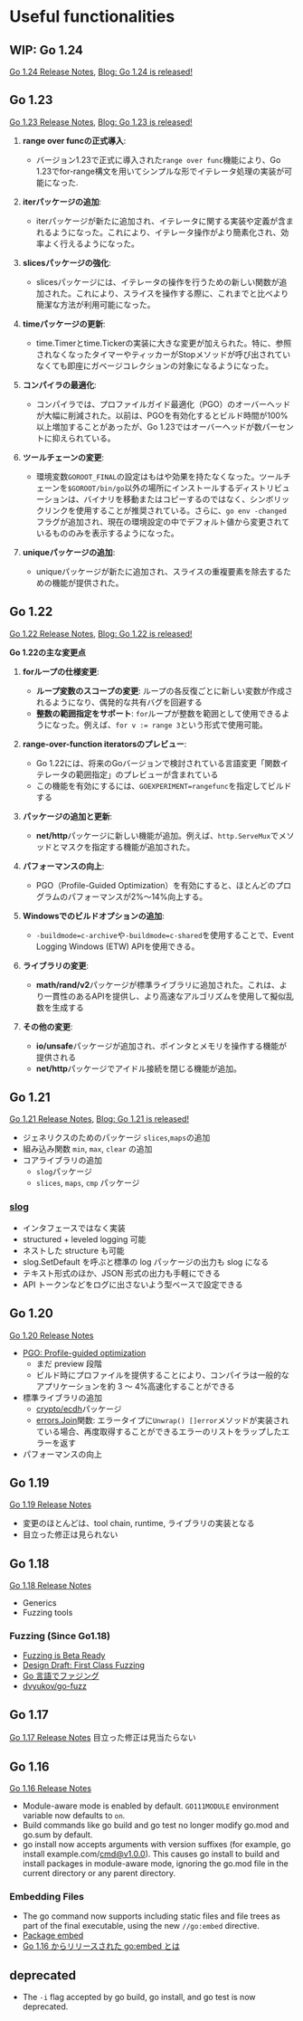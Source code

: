 # Useful functionalities

## WIP: Go 1.24

[Go 1.24 Release Notes](https://tip.golang.org/doc/go1.24), [Blog: Go 1.24 is released!](https://go.dev/blog/go1.24)

## Go 1.23

[Go 1.23 Release Notes](https://tip.golang.org/doc/go1.23), [Blog: Go 1.23 is released!](https://go.dev/blog/go1.23)

1. **range over funcの正式導入**:
   - バージョン1.23で正式に導入された`range over func`機能により、Go 1.23でfor-range構文を用いてシンプルな形でイテレータ処理の実装が可能になった.

2. **iterパッケージの追加**:
   - iterパッケージが新たに追加され、イテレータに関する実装や定義が含まれるようになった。これにより、イテレータ操作がより簡素化され、効率よく行えるようになった。

3. **slicesパッケージの強化**:
   - slicesパッケージには、イテレータの操作を行うための新しい関数が追加された。これにより、スライスを操作する際に、これまでと比べより簡潔な方法が利用可能になった。

4. **timeパッケージの更新**:
   - time.Timerとtime.Tickerの実装に大きな変更が加えられた。特に、参照されなくなったタイマーやティッカーがStopメソッドが呼び出されていなくても即座にガベージコレクションの対象になるようになった。

5. **コンパイラの最適化**:
   - コンパイラでは、プロファイルガイド最適化（PGO）のオーバーヘッドが大幅に削減された。以前は、PGOを有効化するとビルド時間が100%以上増加することがあったが、Go 1.23ではオーバーヘッドが数パーセントに抑えられている。

6. **ツールチェーンの変更**:
   - 環境変数`GOROOT_FINAL`の設定はもはや効果を持たなくなった。ツールチェーンを`$GOROOT/bin/go`以外の場所にインストールするディストリビューションは、バイナリを移動またはコピーするのではなく、シンボリックリンクを使用することが推奨されている。さらに、`go env -changed`フラグが追加され、現在の環境設定の中でデフォルト値から変更されているもののみを表示するようになった。

7. **uniqueパッケージの追加**:
   - uniqueパッケージが新たに追加され、スライスの重複要素を除去するための機能が提供された。

## Go 1.22

[Go 1.22 Release Notes](https://tip.golang.org/doc/go1.22), [Blog: Go 1.22 is released!](https://go.dev/blog/go1.22)

**Go 1.22の主な変更点**

1. **forループの仕様変更**:
   - **ループ変数のスコープの変更**: ループの各反復ごとに新しい変数が作成されるようになり、偶発的な共有バグを回避する
   - **整数の範囲指定をサポート**: `for`ループが整数を範囲として使用できるようになった。例えば、`for v := range 3`という形式で使用可能。

2. **range-over-function iteratorsのプレビュー**:
   - Go 1.22には、将来のGoバージョンで検討されている言語変更「関数イテレータの範囲指定」のプレビューが含まれている
   - この機能を有効にするには、`GOEXPERIMENT=rangefunc`を指定してビルドする

3. **パッケージの追加と更新**:
   - **net/http**パッケージに新しい機能が追加。例えば、`http.ServeMux`でメソッドとマスクを指定する機能が追加された。

4. **パフォーマンスの向上**:
   - PGO（Profile-Guided Optimization）を有効にすると、ほとんどのプログラムのパフォーマンスが2%～14%向上する。

5. **Windowsでのビルドオプションの追加**:
   - `-buildmode=c-archive`や`-buildmode=c-shared`を使用することで、Event Logging Windows (ETW) APIを使用できる。

6. **ライブラリの変更**:
   - **math/rand/v2**パッケージが標準ライブラリに追加された。これは、より一貫性のあるAPIを提供し、より高速なアルゴリズムを使用して擬似乱数を生成する

7. **その他の変更**:
   - **io/unsafe**パッケージが追加され、ポインタとメモリを操作する機能が提供される
   - **net/http**パッケージでアイドル接続を閉じる機能が追加。

## Go 1.21

[Go 1.21 Release Notes](https://tip.golang.org/doc/go1.21), [Blog: Go 1.21 is released!](https://go.dev/blog/go1.21)

- ジェネリクスのためのパッケージ `slices`,`maps`の追加
- 組み込み関数 `min`, `max`, `clear` の追加
- コアライブラリの追加
  - `slog`パッケージ
  - `slices`, `maps`, `cmp` パッケージ

### [slog](https://pkg.go.dev/log/slog@master)

- インタフェースではなく実装
- structured + leveled logging 可能
- ネストした structure も可能
- slog.SetDefault を呼ぶと標準の log パッケージの出力も slog になる
- テキスト形式のほか、JSON 形式の出力も手軽にできる
- API トークンなどをログに出さないよう型ベースで設定できる

## Go 1.20

[Go 1.20 Release Notes](https://tip.golang.org/doc/go1.20)

- [PGO: Profile-guided optimization](https://go.dev/doc/pgo)
  - まだ preview 段階
  - ビルド時にプロファイルを提供することにより、コンパイラは一般的なアプリケーションを約 3 ～ 4%高速化することができる
- 標準ライブラリの追加
  - [crypto/ecdh](https://pkg.go.dev/crypto/ecdh)パッケージ
  - [errors.Join](https://pkg.go.dev/errors#Join)関数: エラータイプに`Unwrap() []error`メソッドが実装されている場合、再度取得することができるエラーのリストをラップしたエラーを返す
- パフォーマンスの向上

## Go 1.19

[Go 1.19 Release Notes](https://tip.golang.org/doc/go1.19)

- 変更のほとんどは、tool chain, runtime, ライブラリの実装となる
- 目立った修正は見られない

## Go 1.18

[Go 1.18 Release Notes](https://tip.golang.org/doc/go1.18)

- Generics
- Fuzzing tools

### Fuzzing (Since Go1.18)

- [Fuzzing is Beta Ready](https://blog.golang.org/fuzz-beta)
- [Design Draft: First Class Fuzzing](https://go.googlesource.com/proposal/+/master/design/draft-fuzzing.md)
- [Go 言語でファジング](https://deeeet.com/writing/2015/12/21/go-fuzz/)
- [dvyukov/go-fuzz](https://github.com/dvyukov/go-fuzz)

## Go 1.17

[Go 1.17 Release Notes](https://golang.org/doc/go1.17)
目立った修正は見当たらない

## Go 1.16

[Go 1.16 Release Notes](https://golang.org/doc/go1.16)

- Module-aware mode is enabled by default. `GO111MODULE` environment variable now defaults to `on`.
- Build commands like go build and go test no longer modify go.mod and go.sum by default.
- go install now accepts arguments with version suffixes (for example, go install example.com/cmd@v1.0.0). This causes go install to build and install packages in module-aware mode, ignoring the go.mod file in the current directory or any parent directory.

### Embedding Files

- The go command now supports including static files and file trees as part of the final executable, using the new `//go:embed` directive.
- [Package embed](https://golang.org/pkg/embed/)
- [Go 1.16 からリリースされた go:embed とは](https://future-architect.github.io/articles/20210208/)

## deprecated

- The `-i` flag accepted by go build, go install, and go test is now deprecated.
